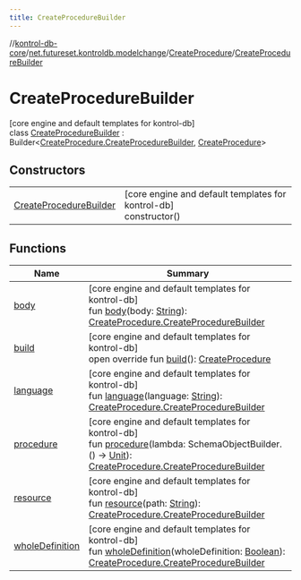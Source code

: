 ```yaml
---
title: CreateProcedureBuilder
---
```

//[kontrol-db-core](../../../../index.html)/[net.futureset.kontroldb.modelchange](../../index.html)/[CreateProcedure](../index.html)/[CreateProcedureBuilder](index.html)



# CreateProcedureBuilder



[core engine and default templates for kontrol-db]\
class [CreateProcedureBuilder](index.html) : Builder&lt;[CreateProcedure.CreateProcedureBuilder](index.html), [CreateProcedure](../index.html)&gt;



## Constructors


| | |
|---|---|
| [CreateProcedureBuilder](-create-procedure-builder.html) | [core engine and default templates for kontrol-db]<br>constructor() |


## Functions


| Name | Summary |
|---|---|
| [body](body.html) | [core engine and default templates for kontrol-db]<br>fun [body](body.html)(body: [String](https://kotlinlang.org/api/latest/jvm/stdlib/kotlin/-string/index.html)): [CreateProcedure.CreateProcedureBuilder](index.html) |
| [build](build.html) | [core engine and default templates for kontrol-db]<br>open override fun [build](build.html)(): [CreateProcedure](../index.html) |
| [language](language.html) | [core engine and default templates for kontrol-db]<br>fun [language](language.html)(language: [String](https://kotlinlang.org/api/latest/jvm/stdlib/kotlin/-string/index.html)): [CreateProcedure.CreateProcedureBuilder](index.html) |
| [procedure](procedure.html) | [core engine and default templates for kontrol-db]<br>fun [procedure](procedure.html)(lambda: SchemaObjectBuilder.() -&gt; [Unit](https://kotlinlang.org/api/latest/jvm/stdlib/kotlin/-unit/index.html)): [CreateProcedure.CreateProcedureBuilder](index.html) |
| [resource](resource.html) | [core engine and default templates for kontrol-db]<br>fun [resource](resource.html)(path: [String](https://kotlinlang.org/api/latest/jvm/stdlib/kotlin/-string/index.html)): [CreateProcedure.CreateProcedureBuilder](index.html) |
| [wholeDefinition](whole-definition.html) | [core engine and default templates for kontrol-db]<br>fun [wholeDefinition](whole-definition.html)(wholeDefinition: [Boolean](https://kotlinlang.org/api/latest/jvm/stdlib/kotlin/-boolean/index.html)): [CreateProcedure.CreateProcedureBuilder](index.html) |

